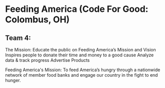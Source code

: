 # Feeding America (Code For Good: Colombus, OH)

## Team 4:


The Mission: Educate the public on Feeding America’s Mission and Vision
Inspires people to donate their time and money to a good cause
Analyze data & track progress
Advertise Products

Feeding America's Mission:
To feed America’s hungry through a nationwide network of member food banks and engage our country in the fight to end hunger.
